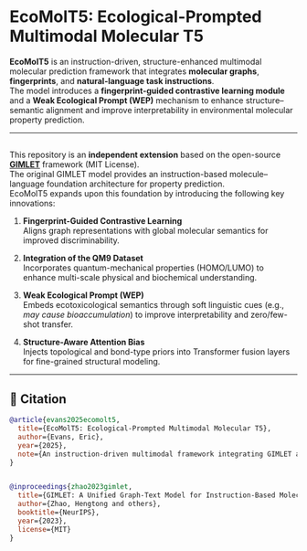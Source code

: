 








# EcoMolT5: Ecological-Prompted Multimodal Molecular T5

**EcoMolT5** is an instruction-driven, structure-enhanced multimodal molecular prediction framework that integrates **molecular graphs**, **fingerprints**, and **natural-language task instructions**.  
The model introduces a **fingerprint-guided contrastive learning module** and a **Weak Ecological Prompt (WEP)** mechanism to enhance structure–semantic alignment and improve interpretability in environmental molecular property prediction.

---

## 

This repository is an **independent extension** based on the open-source [**GIMLET**](https://github.com/zhao-ht/GIMLET) framework (MIT License).  
The original GIMLET model provides an instruction-based molecule–language foundation architecture for property prediction.  
EcoMolT5 expands upon this foundation by introducing the following key innovations:

1. **Fingerprint-Guided Contrastive Learning**  
   Aligns graph representations with global molecular semantics for improved discriminability.

2. **Integration of the QM9 Dataset**  
   Incorporates quantum-mechanical properties (HOMO/LUMO) to enhance multi-scale physical and biochemical understanding.

3. **Weak Ecological Prompt (WEP)**  
   Embeds ecotoxicological semantics through soft linguistic cues (e.g., *may cause bioaccumulation*) to improve interpretability and zero/few-shot transfer.

4. **Structure-Aware Attention Bias**  
   Injects topological and bond-type priors into Transformer fusion layers for fine-grained structural modeling.

---

## 📘 Citation



```bibtex
@article{evans2025ecomolt5,
  title={EcoMolT5: Ecological-Prompted Multimodal Molecular T5},
  author={Evans, Eric},
  year={2025},
  note={An instruction-driven multimodal framework integrating GIMLET and QM9 for environmental molecular property prediction}
}


@inproceedings{zhao2023gimlet,
  title={GIMLET: A Unified Graph-Text Model for Instruction-Based Molecule Zero-Shot Learning},
  author={Zhao, Hengtong and others},
  booktitle={NeurIPS},
  year={2023},
  license={MIT}
}

